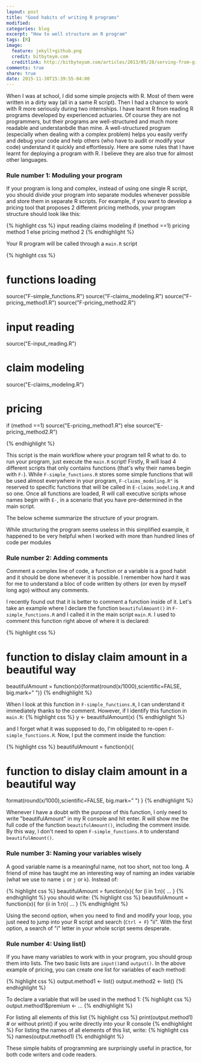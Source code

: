 ```yaml
---
layout: post
title: "Good habits of writing R programs"
modified:
categories: blog
excerpt: "How to well structure an R program"
tags: [R]
image:
  feature: jekyll+github.png
  credit: bitbyteym.com
  creditlink: http://bitbyteyum.com/articles/2013/05/28/serving-from-github/
comments: true
share: true
date: 2015-11-30T15:39:55-04:00
---
```


When I was at school, I did some simple projects with R. Most of them were written in a dirty way (all in a same R script). Then I had a chance to work with R more seriously during two internships. I have learnt R from reading R programs developed by experienced actuaries. Of course they are not programmers, but their programs are well-structured and much more readable and understanbdle than mine. A well-structured program (especially when dealing with a complex problem) helps you easily verify and debug your code and help others (who have to audit or modify your code) understand it quickly and effortlessly. Here are some rules that I have learnt for deploying a program with R. I believe they are also true for almost other languages.

### Rule number 1: Moduling your program

If your program is long and complex, instead of using one single R script, you should divide your program into separate modules whenever possible and store them in separate R scripts. For example, if you want to develop a pricing tool that proposes 2 different pricing methods, your program structure should look like this:

{% highlight css %}
input reading
claims modeling 
if (method ==1)
    pricing method 1
else
    pricing method 2
{% endhighlight %}

Your R program will be called through a `main.R` script 

{% highlight css %}
# functions loading       
source("F-simple_functions.R")
source("F-claims_modeling.R")
source("F-pricing_method1.R")
source("F-pricing_method2.R")

# input reading
source("E-input_reading.R")

# claim modeling
source("E-claims_modeling.R")
# pricing 
if (method ==1)
    source("E-pricing_method1.R")
else
    source("E-pricing_method2.R")

{% endhighlight %}

This script is the main workflow where your program tell R what to do. to run your program, just execute the `main.R` script! Firstly, R will load 4 different scripts that only contains functions (that's why their names begin with `F-`).  While `F-simple_functions.R` stores some simple functions that will be used almost everywhere in your program, `F-claims_modeling.R"` is reserved to specific functions that will be called in `E-claims_modeling.R` and so one. Once all functions are loaded, R will call executive scripts whose names begin with `E-`, in a scenario that you have pre-determined in the main script. 

The below scheme summarize the structure of your program.

While structuring the program seems useless in this simplified example, it happened to be very helpful when I worked with more than hundred lines of code per modules


### Rule number 2: Adding comments 
Comment a complex line of code, a function or a variable is a good habit and it should be done whenever it is possible. I remember how hard it was for me to understand a bloc of code written by others (or even by myself long ago) without any comments.

I recently found out that it is better to comment a function inside of it. Let's take an example where I declare the function `beautifulAmount()` in `F-simple_functions.R` and I called it in the main script `main.R`. I used to comment this function right above of where it is declared: 

{% highlight css %}
# function to dislay claim amount in a beautiful way
beautifulAmount = function(x){format(round(x/1000),scientific=FALSE, big.mark=" ")}
{% endhighlight %}

When I look at this function in `F-simple_functions.R`, I can understand it immediately thanks to the comment. However, if I identify this function in `main.R`:
{% highlight css %}
y <- beautifulAmount(x)
{% endhighlight %}

and I forget what it was supposed to do, I'm obligated to re-open `F-simple_functions.R`. Now, I put the comment inside the function:

{% highlight css %}
beautifulAmount = function(x){
# function to dislay claim amount in a beautiful way
format(round(x/1000),scientific=FALSE, big.mark=" ")
}
{% endhighlight %}

Whenever I have a doubt with the purpose of this function, I only need to write "beautifulAmount" in my R console and hit enter. R will show me the full code of the function `beautifulAmount()`, including the comment inside. By this way, I don't need to open `F-simple_functions.R` to understand `beautifulAmount()`.


### Rule number 3: Naming your variables wisely

A good variable name is a meaningful name, not too short, not too long. A friend of mine has taught me an interesting way of naming an index variable (what we use to name `i` or `j` or `k`). Instead of:  

{% highlight css %}
beautifulAmount = function(x){
for (i in 1:n){
...
}
{% endhighlight %}
you should write:
{% highlight css %}
beautifulAmount = function(x){
for (ii in 1:n){
...
}
{% endhighlight %}

Using the second option, when you need to find and modify your loop, you just need to jump into your R script and search (`Ctrl + F`) "ii". With the first option, a search of "i" letter in your whole script seems desperate.

### Rule number 4: Using list()
If you have many variables to work with in your program, you should group them into lists. The two basic lists are `input()`and `output()`. In the above example of pricing, you can create one list for variables of each method:

{% highlight css %}
output.method1 <- list()
output.method2 <- list()
{% endhighlight %}

To declare a variable that will be used in the method 1:
{% highlight css %}
output.method1$premium <- ...
{% endhighlight %}

For listing all elements of this list
{% highlight css %}
print(output.method1) # or without print() if you write directly into your R console
{% endhighlight %}
For listing the names of all elements of this list, write:
{% highlight css %}
names(output.method1)
{% endhighlight %}

These simple habits of programming are surprisingly useful in practice, for both code writers and code readers.

